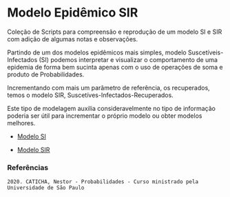 # Modelo Epidêmico SIR

Coleção de Scripts para compreensão e reprodução de um modelo SI e SIR com adição de algumas notas e observações.


Partindo de um dos modelos epidêmicos mais simples, modelo Suscetíveis-Infectados (SI) podemos interpretar e visualizar o comportamento de uma epidemia de forma bem sucinta apenas com o uso de operações de soma e produto de Probabilidades.


Incrementando com mais um parâmetro de referência, os recuperados, temos o modelo SIR, Suscetíves-Infectados-Recuperados.

Este tipo de modelagem auxilia consideravelmente no tipo de informação poderia ser útil para incrementar o próprio modelo ou obter modelos melhores.


- [Modelo SI](SI/README.md)

- [Modelo SIR](SIR/README.md)



### Referências
```
2020. CATICHA, Nestor - Probabilidades - Curso ministrado pela Universidade de São Paulo
```
